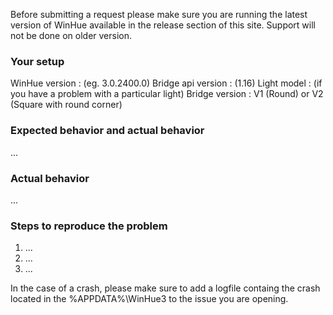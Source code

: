 Before submitting a request please make sure you are running the latest version of WinHue 
available in the release section of this site. Support will not be done on older version.

### Your setup 

WinHue version : (eg. 3.0.2400.0)
Bridge api version : (1.16)
Light model : (if you have a problem with a particular light)
Bridge version : V1 (Round) or V2 (Square with round corner)

### Expected behavior and actual behavior

...

### Actual behavior

...

### Steps to reproduce the problem

1) ...
2) ...
3) ...

In the case of a crash, please make sure to add a logfile containg the crash located in the %APPDATA%\WinHue3
to the issue you are opening.
